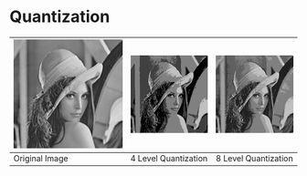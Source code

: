 # Quantization
![Original Image](../lena.png?raw=true "Original Image") | ![4 Level Quantization](quantization_4.png?raw=true "4 Level Quantization") | ![8 Level Quantization](quantization_8.png?raw=true "8 Level Quantization")
--- | --- | ---
Original Image | 4 Level Quantization | 8 Level Quantization 
